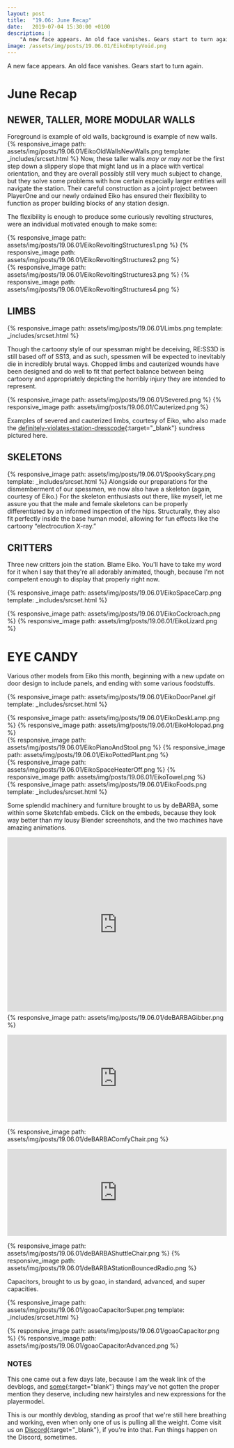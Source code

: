 ```yaml
---
layout: post
title:  "19.06: June Recap"
date:   2019-07-04 15:30:00 +0100
description: |
    "A new face appears. An old face vanishes. Gears start to turn again."
image: /assets/img/posts/19.06.01/EikoEmptyVoid.png
---
```



A new face appears. An old face vanishes. Gears start to turn again.

# June Recap

## NEWER, TALLER, MORE MODULAR WALLS

Foreground is example of old walls, background is example of new walls.
{% responsive_image path: assets/img/posts/19.06.01/EikoOldWallsNewWalls.png template: _includes/srcset.html %}
Now, these taller walls *may or may not* be the first step down a slippery slope that might land us in a place with vertical orientation, and they are overall possibly still very much subject to change, but they solve some problems with how certain especially larger entities will navigate the station. Their careful construction as a joint project between PlayerOne and our newly ordained Eiko has ensured their flexibility to function as proper building blocks of any station design.

The flexibility is enough to produce  some curiously revolting structures, were an individual motivated enough to make some:

<div class='horizontal-2' markdown='1'>
{% responsive_image path: assets/img/posts/19.06.01/EikoRevoltingStructures1.png  %}
{% responsive_image path: assets/img/posts/19.06.01/EikoRevoltingStructures2.png  %}
</div>
<div class='horizontal-2' markdown='1'>
{% responsive_image path: assets/img/posts/19.06.01/EikoRevoltingStructures3.png  %}
{% responsive_image path: assets/img/posts/19.06.01/EikoRevoltingStructures4.png  %}
</div>

## LIMBS

{% responsive_image path: assets/img/posts/19.06.01/Limbs.png template: _includes/srcset.html %}

Though the cartoony style of our spessman might be deceiving, RE:SS3D is still based off of SS13, and as such, spessmen will be expected to inevitably die in incredibly brutal ways. Chopped limbs and cauterized wounds have been designed and do well to fit that perfect balance between being cartoony and appropriately depicting the horribly injury they are intended to represent.

<div class='horizontal-2' markdown='1'>
{% responsive_image path: assets/img/posts/19.06.01/Severed.png  %}
{% responsive_image path: assets/img/posts/19.06.01/Cauterized.png  %}
</div>

Examples of severed and cauterized limbs, courtesy of Eiko, who also made the [definitely-violates-station-dresscode](https://ss3d.space/assets/img/posts/19.06.01/SS3DDressCodeProblemSolving.PNG){:target="_blank"} sundress pictured here.

## SKELETONS

{% responsive_image path: assets/img/posts/19.06.01/SpookyScary.png template: _includes/srcset.html %}
Alongside our preparations for the dismemberment of our spessmen, we now also have a skeleton (again, courtesy of Eiko.) For the skeleton enthusiasts out there, like myself, let me assure you that the male and female skeletons can be properly differentiated by an informed inspection of the hips. Structurally, they also fit perfectly inside the base human model, allowing for fun effects like the cartoony “electrocution X-ray.”

## CRITTERS

Three new critters join the station. Blame Eiko. You'll have to take my word for it when I say that they're all adorably animated, though, because I'm not competent enough to display that properly right now.

{% responsive_image path: assets/img/posts/19.06.01/EikoSpaceCarp.png template: _includes/srcset.html %}
<div class='horizontal-2' markdown='1'>
{% responsive_image path: assets/img/posts/19.06.01/EikoCockroach.png  %}
{% responsive_image path: assets/img/posts/19.06.01/EikoLizard.png  %}
</div>

# EYE CANDY

Various other models from Eiko this month, beginning with a new update on door design to include panels, and ending with some various foodstuffs.

{% responsive_image path: assets/img/posts/19.06.01/EikoDoorPanel.gif template: _includes/srcset.html %}
<div class='horizontal-2' markdown='1'>
{% responsive_image path: assets/img/posts/19.06.01/EikoDeskLamp.png  %}
{% responsive_image path: assets/img/posts/19.06.01/EikoHolopad.png  %}
</div>
<div class='horizontal-2' markdown='1'>
{% responsive_image path: assets/img/posts/19.06.01/EikoPianoAndStool.png  %}
{% responsive_image path: assets/img/posts/19.06.01/EikoPottedPlant.png  %}
</div>
<div class='horizontal-2' markdown='1'>
{% responsive_image path: assets/img/posts/19.06.01/EikoSpaceHeaterOff.png  %}
{% responsive_image path: assets/img/posts/19.06.01/EikoTowel.png  %}
</div>
{% responsive_image path: assets/img/posts/19.06.01/EikoFoods.png template: _includes/srcset.html %}

Some splendid machinery and furniture brought to us by deBARBA, some within some Sketchfab embeds. Click on the embeds, because they look way better than my lousy Blender screenshots, and the two machines have amazing animations.

<div class="sketchfab-embed-wrapper"><iframe width="600" height="400" src="https://sketchfab.com/models/a7f210103cf14821ac1a22624357cd18/embed?camera=0" frameborder="0" allow="autoplay; fullscreen; vr" mozallowfullscreen="true" webkitallowfullscreen="true" style="width:100%"></iframe>
<p style="font-size: 13px; font-weight: normal; margin: 5px; color: #4A4A4A;">
</p>
</div>

<div class='horizontal-2-direct-children-desktop' markdown='1'>
  {% responsive_image path: assets/img/posts/19.06.01/deBARBAGibber.png  %}
  <div class="sketchfab-embed-wrapper">
    <p>
      <iframe width="320" height="200" src="https://sketchfab.com/models/35c1a18000e648019bf66803e9c49b98/embed" frameborder="0" allow="autoplay; fullscreen; vr" mozallowfullscreen="true" webkitallowfullscreen="true" style="width:100%"></iframe>
    </p>
  </div>
</div>
<div class='horizontal-2-direct-children-desktop' markdown='1'>
  {% responsive_image path: assets/img/posts/19.06.01/deBARBAComfyChair.png  %}
  <div class="sketchfab-embed-wrapper">
    <p>
      <iframe width="320" height="200" src="https://sketchfab.com/models/374d59cc92b440d089a9152cf07c6f50/embed" frameborder="0" allow="autoplay; fullscreen; vr" mozallowfullscreen="true" webkitallowfullscreen="true" style="width:100%"></iframe>
    </p>
  </div>
</div>

<div class='horizontal-2' markdown='1'>
{% responsive_image path: assets/img/posts/19.06.01/deBARBAShuttleChair.png  %}
{% responsive_image path: assets/img/posts/19.06.01/deBARBAStationBouncedRadio.png  %}
</div>


Capacitors, brought to us by goao, in standard, advanced, and super capacities.

{% responsive_image path: assets/img/posts/19.06.01/goaoCapacitorSuper.png template: _includes/srcset.html %}

<div class='horizontal-2' markdown='1'>
{% responsive_image path: assets/img/posts/19.06.01/goaoCapacitor.png  %}
{% responsive_image path: assets/img/posts/19.06.01/goaoCapacitorAdvanced.png  %}
</div>

### NOTES

This one came out a few days late, because I am the weak link of the devblogs, and [some](https://cdn.discordapp.com/attachments/483819148825067521/590007716655661080/2019-06-16_22-39-31.mp4){:target="blank"} things may've not gotten the proper mention they deserve, including new hairstyles and new expressions for the playermodel.

This is our monthly devblog, standing as proof that we're still here breathing and working, even when only one of us is pulling all the weight.
Come visit us on [Discord](https://discord.gg/3ny9tdH){:target="_blank"}, if you're into that.
Fun things happen on the Discord, sometimes.
